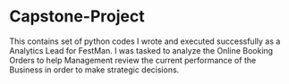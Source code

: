 # Capstone-Project
This contains set of python codes I wrote and executed successfully as a Analytics Lead for FestMan. I was tasked to analyze the Online Booking Orders to help Management review the current performance of the Business in order to make strategic decisions.
